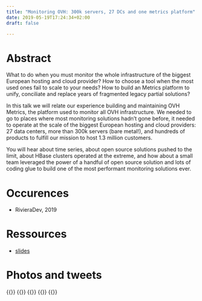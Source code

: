```yaml
---
title: "Monitoring OVH: 300k servers, 27 DCs and one metrics platform"
date: 2019-05-19T17:24:34+02:00
draft: false

---
```



# Abstract



What to do when you must monitor the whole infrastructure of the biggest European hosting and cloud provider? How to choose a tool when the most used ones fail to scale to your needs? How to build an Metrics platform to unify, conciliate and replace years of fragmented legacy partial solutions?

In this talk we will relate our experience building and maintaining OVH Metrics, the platform used to monitor all OVH infrastructure. We needed to go to places where most monitoring solutions hadn’t gone before, it needed to operate at the scale of the biggest European hosting and cloud providers: 27 data centers, more than 300k servers (bare metal!), and hundreds of products to fulfill our mission to host 1.3 million customers.

You will hear about time series, about open source solutions pushed to the limit, about HBase clusters operated at the extreme, and how about a small team leveraged the power of a handful of open source solution and lots of coding glue to build one of the most performant monitoring solutions ever.


# Occurences

* RivieraDev, 2019

# Ressources

* [slides](https://docs.google.com/presentation/d/16mpieQKSzjqS6s33ee2-_ewVEnlZXG68xNUITgFyIng/edit?usp=sharing)

# Photos and tweets

{{<tweet user="CecileHbh" id="1128967524152946688">}}
{{<tweet user="nirousseau" id="1128967131062767616">}}
{{<tweet user="JobOpportunIT_" id="1128960579346030594">}}
{{<tweet user="TiffanySouterre" id="1128960166781771776">}}
{{<tweet user="RivieraDEV" id="1128956775124918272">}}

